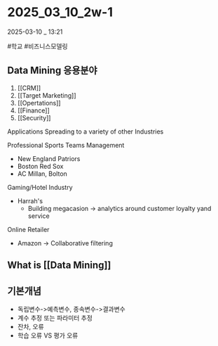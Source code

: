 
# 2025_03_10_2w-1

2025-03-10 _ 13:21

#학교 #비즈니스모델링 

## Data Mining 응용분야

1. [[CRM]]
2. [[Target Marketing]]
3. [[Opertations]]
4. [[Finance]]
5. [[Security]]

Applications Spreading to a variety of other Industries

Professional Sports Teams Management
- New England Patriors
- Boston Red Sox
- AC Millan, Bolton

Gaming/Hotel Industry
- Harrah's
	- Building megacasion -> analytics around customer loyalty yand service

Online Retailer
- Amazon -> Collaborative filtering


## What is [[Data Mining]]



## 기본개념

- 독립변수->예측변수, 종속변수->결과변수
- 계수 추정 또는 파라미터 추정
- 잔차, 오류
- 학습 오류 VS 평가 오류




